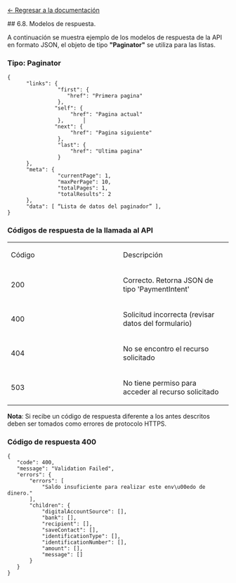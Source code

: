 [<- Regresar a la documentación]({{site.baseurl}}/)

<div id="step58"></div>
## 6.8. Modelos de respuesta.

A continuación se muestra ejemplo de los modelos de respuesta de la API en formato JSON, el objeto de tipo **"Paginator"** se utiliza para las listas.

### Tipo: Paginator

    {
          "links": {
                    "first": {
                       "href": "Primera pagina"
                    },
                   "self": {
                        "href": "Pagina actual"
                    },      │        
                   "next": {
                        "href": "Pagina siguiente"
                    },
                    "last": {
                        "href": "Ultima pagina"
                    }
          },
          "meta": {
                    "currentPage": 1,
                    "maxPerPage": 10,
                    "totalPages": 1,
                    "totalResults": 2
          },
          "data": [ “Lista de datos del paginador” ],
    }

### Códigos de respuesta de la llamada al API

<table border="0" cellspacing="0" cellpadding="0">
<tbody>
<tr>
<td width="289">
<p>C&oacute;digo</p>
</td>
<td width="263">
<p>Descripci&oacute;n</p>
</td>
</tr>
<tr>
<td width="289">
<p>200</p>
</td>
<td width="263">
<p>Correcto. Retorna JSON de tipo 'PaymentIntent'</p>
</td>
</tr>
<tr>
<td width="289">
<p>400</p>
</td>
<td width="263">
<p>Solicitud incorrecta (revisar datos del formulario)</p>
</td>
</tr>
<tr>
<td width="289">
<p>404</p>
</td>
<td width="263">
<p>No se encontro el recurso solicitado</p>
</td>
</tr>
<tr>
<td width="289">
<p>503</p>
</td>
<td width="263">
<p>No tiene permiso para acceder al recurso solicitado</p>
</td>
</tr>
</tbody>
</table>

**Nota**: Si recibe un código de respuesta diferente a los antes descritos deben ser tomados como errores de protocolo HTTPS.

### Código de respuesta 400

    {
       "code": 400,
       "message": "Validation Failed",
       "errors": {
           "errors": [
               "Saldo insuficiente para realizar este env\u00edo de dinero."
           ],
           "children": {
               "digitalAccountSource": [],
               "bank": [],
               "recipient": [],
               "saveContact": [],
               "identificationType": [],
               "identificationNumber": [],
               "amount": [],
               "message": []
           }
       }
    }
